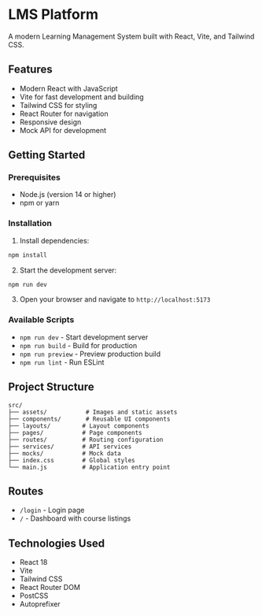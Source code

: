# LMS Platform

A modern Learning Management System built with React, Vite, and Tailwind CSS.

## Features

- Modern React with JavaScript
- Vite for fast development and building
- Tailwind CSS for styling
- React Router for navigation
- Responsive design
- Mock API for development

## Getting Started

### Prerequisites

- Node.js (version 14 or higher)
- npm or yarn

### Installation

1. Install dependencies:
```bash
npm install
```

2. Start the development server:
```bash
npm run dev
```

3. Open your browser and navigate to `http://localhost:5173`

### Available Scripts

- `npm run dev` - Start development server
- `npm run build` - Build for production
- `npm run preview` - Preview production build
- `npm run lint` - Run ESLint

## Project Structure

```
src/
├── assets/           # Images and static assets
├── components/       # Reusable UI components
├── layouts/         # Layout components
├── pages/           # Page components
├── routes/          # Routing configuration
├── services/        # API services
├── mocks/           # Mock data
├── index.css        # Global styles
└── main.js          # Application entry point
```

## Routes

- `/login` - Login page
- `/` - Dashboard with course listings

## Technologies Used

- React 18
- Vite
- Tailwind CSS
- React Router DOM
- PostCSS
- Autoprefixer 